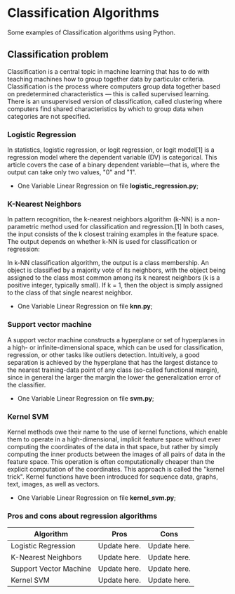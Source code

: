 # Classification Algorithms
Some examples of Classification algorithms using Python.

## Classification problem

Classification is a central topic in machine learning that has to do with teaching machines how to group together data by particular criteria. Classification is the process where computers group data together based on predetermined characteristics — this is called supervised learning. There is an unsupervised version of classification, called clustering where computers find shared characteristics by which to group data when categories are not specified.

### Logistic Regression

In statistics, logistic regression, or logit regression, or logit model[1] is a regression model where the dependent variable (DV) is categorical. This article covers the case of a binary dependent variable—that is, where the output can take only two values, "0" and "1".

- One Variable Linear Regression on file **logistic_regression.py**;

### K-Nearest Neighbors

In pattern recognition, the k-nearest neighbors algorithm (k-NN) is a non-parametric method used for classification and regression.[1] In both cases, the input consists of the k closest training examples in the feature space. The output depends on whether k-NN is used for classification or regression:

In k-NN classification algorithm, the output is a class membership. An object is classified by a majority vote of its neighbors, with the object being assigned to the class most common among its k nearest neighbors (k is a positive integer, typically small). If k = 1, then the object is simply assigned to the class of that single nearest neighbor.

- One Variable Linear Regression on file **knn.py**;

### Support vector machine

A support vector machine constructs a hyperplane or set of hyperplanes in a high- or infinite-dimensional space, which can be used for classification, regression, or other tasks like outliers detection. Intuitively, a good separation is achieved by the hyperplane that has the largest distance to the nearest training-data point of any class (so-called functional margin), since in general the larger the margin the lower the generalization error of the classifier.

- One Variable Linear Regression on file **svm.py**;

### Kernel SVM

Kernel methods owe their name to the use of kernel functions, which enable them to operate in a high-dimensional, implicit feature space without ever computing the coordinates of the data in that space, but rather by simply computing the inner products between the images of all pairs of data in the feature space. This operation is often computationally cheaper than the explicit computation of the coordinates. This approach is called the "kernel trick". Kernel functions have been introduced for sequence data, graphs, text, images, as well as vectors.

- One Variable Linear Regression on file **kernel_svm.py**;

### Pros and cons about regression algorithms

Algorithm | Pros | Cons
------------ | ------------- | -------------
Logistic Regression | Update here. | Update here.
K-Nearest Neighbors | Update here. | Update here.
Support Vector Machine | Update here. | Update here.
Kernel SVM | Update here. | Update here.